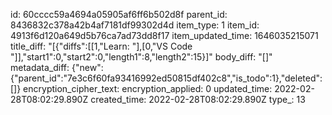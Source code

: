 id: 60cccc59a4694a05905af6ff6b502d8f
parent_id: 8436832c378a42b4af7181df99302d4d
item_type: 1
item_id: 4913f6d120a649d5b76ca7ad73dd8f17
item_updated_time: 1646035215071
title_diff: "[{\"diffs\":[[1,\"Learn: \"],[0,\"VS Code \"]],\"start1\":0,\"start2\":0,\"length1\":8,\"length2\":15}]"
body_diff: "[]"
metadata_diff: {"new":{"parent_id":"7e3c6f60fa93416992ed50815df402c8","is_todo":1},"deleted":[]}
encryption_cipher_text: 
encryption_applied: 0
updated_time: 2022-02-28T08:02:29.890Z
created_time: 2022-02-28T08:02:29.890Z
type_: 13